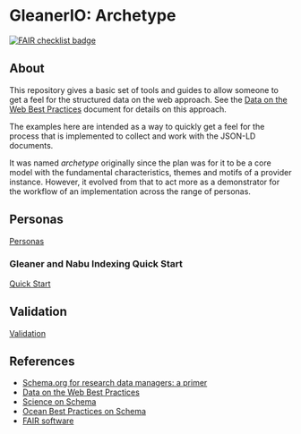 # GleanerIO: Archetype

[![FAIR checklist badge](https://fairsoftwarechecklist.net/badge.svg)](https://fairsoftwarechecklist.net/v0.2?f=31&a=32100&i=31100&r=133)

## About

This repository gives a basic set of tools and guides to allow someone to
get a feel for the structured data on the web approach. See the
[Data on the Web Best Practices](https://www.w3.org/TR/dwbp/) document for
details on this approach.

The examples here are intended as a way to quickly get a feel for the process
that is implemented to collect and work with the JSON-LD documents.

It was named _archetype_ originally since the plan was for it to be a core model 
with the fundamental characteristics, themes and motifs of a provider instance. 
However, it evolved from that to act more as a demonstrator for the workflow 
of an implementation across the range of personas. 

## Personas

[Personas](./personas/README.md)

### Gleaner and Nabu Indexing Quick Start

[Quick Start](./docs/quickstart.md)


## Validation

[Validation](./docs/validation.md)


## References

* [Schema.org for research data managers: a primer](https://www.inderscienceonline.com/doi/10.1504/IJBDM.2022.128449)
* [Data on the Web Best Practices](https://www.w3.org/TR/dwbp/)
* [Science on Schema](https://github.com/ESIPFed/science-on-schema.org//)
* [Ocean Best Practices on Schema](https://github.com/adamml/ocean-best-practices-on-schema)
* [FAIR software](https://fairsoftwarechecklist.net/v0.2/)

